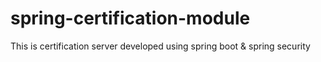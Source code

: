 # spring-certification-module
This is certification server developed using spring boot &amp; spring security
